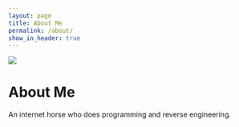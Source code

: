 ```yaml
---
layout: page
title: About Me
permalink: /about/
show_in_header: true
---
```


<img class="img-small float-left" src="{% link assets/profile.png %}" />

# About Me

An internet horse who does programming and reverse engineering.
